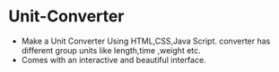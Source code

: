 # Unit-Converter
- Make a Unit Converter Using HTML,CSS,Java Script. converter has different group units like length,time ,weight etc.
- Comes with an interactive and beautiful interface.

